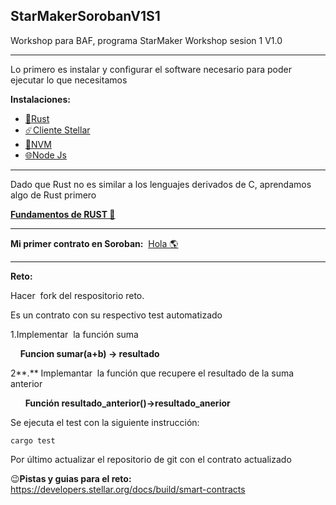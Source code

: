 ## StarMakerSorobanV1S1

Workshop para BAF, programa StarMaker Workshop sesion 1 V1.0

---

Lo primero es instalar y configurar el software necesario para poder ejecutar lo que necesitamos

**Instalaciones:**

*   [🦀Rust](https://github.com/sergiotechx/StarMakerSorobanV1S1/blob/main/instalaciones/rust.md)
*   [☄️Cliente Stellar](https://github.com/sergiotechx/StarMakerSorobanV1S1/blob/main/instalaciones/clientestellar.md)
*   [🚊NVM](https://github.com/sergiotechx/StarMakerSorobanV1S1/blob/main/instalaciones/nvm.md)
*   [🌐Node Js](https://github.com/sergiotechx/StarMakerSorobanV1S1/blob/main/instalaciones/NodeJS.md)

---

Dado que Rust no es similar a los lenguajes derivados de C, aprendamos algo de Rust primero

[**Fundamentos de RUST 🦀**](https://github.com/sergiotechx/StarMakerSorobanV1S1/blob/main/fundamentosRust.md)

---

**Mi primer contrato en Soroban:**  [Hola 🌎](https://github.com/sergiotechx/StarMakerSorobanV1S1/blob/main/holamundoSoroban.md)

---

**Reto:** 

Hacer  fork del respositorio reto.

Es un contrato con su respectivo test automatizado

1.Implementar  la función suma

    **Funcion sumar(a+b) -> resultado**

2\*\*.\*\* Implemantar  la función que recupere el resultado de la suma anterior

      **Función resultado\_anterior()->resultado\_anerior**

Se ejecuta el test con la siguiente instrucción:

```plaintext
cargo test
```

Por último actualizar el repositorio de git con el contrato actualizado

😉**Pistas y guias para el reto:** https://developers.stellar.org/docs/build/smart-contracts
